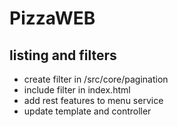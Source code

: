 # PizzaWEB

## listing and filters

- create filter in /src/core/pagination
- include filter in index.html
- add rest features to menu service
- update template and controller
